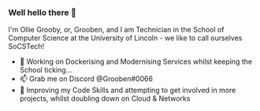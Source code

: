 ### Well hello there 👋
I'm Ollie Grooby, or, Grooben, and I am Technician in the School of Computer Science at the University of Lincoln - we like to call ourselves SoCSTech! 

- 🔭 Working on Dockerising and Modernising Services whilst keeping the School ticking...
- 📫 Grab me on Discord @Grooben#0066
- 🌱 Improving my Code Skills and attempting to get involved in more projects, whilst doubling down on Cloud & Networks
